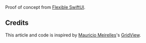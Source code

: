 Proof of concept from [Flexible SwiftUI][fs].

## Credits

This article and code is inspired by [Mauricio Meirelles][mmtw]'s [GridView][gv].

[fs]: https://fivestars.blog/swiftui/flexible-swiftui.html
[mmtw]: https://twitter.com/MauricioM
[gv]: https://github.com/mauriciomeirelles/GridView
